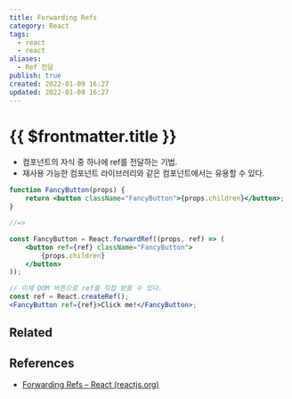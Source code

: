 ```yaml
---
title: Forwarding Refs
category: React
tags:
  - react
  - react
aliases:
  - Ref 전달
publish: true
created: 2022-01-09 16:27
updated: 2022-01-09 16:27
---
```


# {{ $frontmatter.title }}

- 컴포넌트의 자식 중 하나에 ref를 전달하는 기법.
- 재사용 가능한 컴포넌트 라이브러리와 같은 컴포넌트에서는 유용할 수 있다.

```jsx
function FancyButton(props) {
	return <button className="FancyButton">{props.children}</button>;
}

//=>

const FancyButton = React.forwardRef((props, ref) => (
	<button ref={ref} className="FancyButton">
		{props.children}
	</button>
));

// 이제 DOM 버튼으로 ref를 직접 받을 수 있다.
const ref = React.createRef();
<FancyButton ref={ref}>Click me!</FancyButton>;
```

## Related

## References

- [Forwarding Refs – React (reactjs.org)](https://ko.reactjs.org/docs/forwarding-refs.html#gatsby-focus-wrapper)

